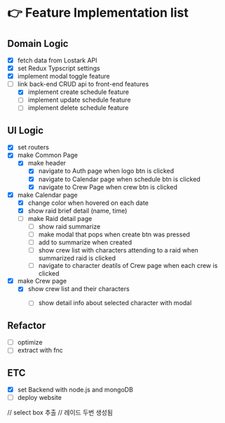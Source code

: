 # 👉 Feature Implementation list

## Domain Logic
- [x] fetch data from Lostark API
- [x] set Redux Typscript settings
- [x] implement modal toggle feature
- [ ] link back-end CRUD api to front-end features
  - [x] implement create schedule feature
  - [ ] implement update schedule feature
  - [ ] implement delete schedule feature

## UI Logic
- [x] set routers
- [x] make Common Page
  - [x] make header
    - [x] navigate to Auth page when logo btn is clicked
    - [x] navigate to Calendar page when schedule btn is clicked
    - [x] navigate to Crew Page when crew btn is clicked
- [x] make Calendar page
  - [x] change color when hovered on each date
  - [x] show raid brief detail (name, time)
  - [ ] make Raid detail page
    - [ ] show raid summarize
    - [ ] make modal that pops when create btn was pressed
    - [ ] add to summarize when created
    - [ ] show crew list with characters attending to a raid when summarized raid is clicked
    - [ ] navigate to character deatils of Crew page when each crew is clicked 
- [x] make Crew page
  - [x] show crew list and their characters
    - [ ] show detail info about selected character with modal


## Refactor
- [ ] optimize
- [ ] extract with fnc

## ETC
- [x] set Backend with node.js and mongoDB
- [ ] deploy website

// select box 추출
// 레이드 두번 생성됨